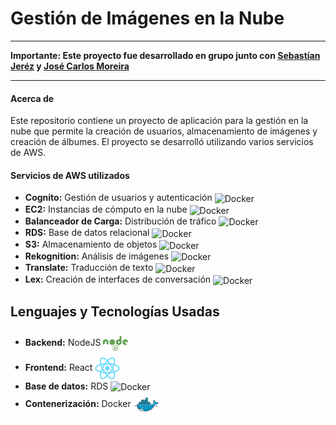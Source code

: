 # Gestión de Imágenes en la Nube

____

**Importante: Este proyecto fue desarrollado en grupo junto con [Sebastían Jeréz](https://github.com/Sebastian-Jerez) y [José Carlos Moreira](https://github.com/JoseMore99)**
____

#### **Acerca de**
Este repositorio contiene un proyecto de aplicación para la gestión en la nube que permite la creación de usuarios, almacenamiento de imágenes y creación de álbumes. El proyecto se desarrolló utilizando varios servicios de AWS.


#### Servicios de AWS utilizados

- **Cognito:** Gestión de usuarios y autenticación <img src="https://cdn.hashnode.com/res/hashnode/image/upload/v1685897352035/7b20c6d2-8876-4ffc-94a7-9cfd39bb3e02.png" alt="Docker" height="40" valign="middle"/>
- **EC2:** Instancias de cómputo en la nube <img src="https://www.ibm.com/content/dam/adobe-cms/instana/media_logo/AWS-EC2.png/_jcr_content/renditions/cq5dam.web.1280.1280.png" alt="Docker" height="40" valign="middle"/>
- **Balanceador de Carga:** Distribución de tráfico <img src="https://static-00.iconduck.com/assets.00/load-balancer-icon-425x512-c2oujeo6.png" alt="Docker" height="40" valign="middle"/>
- **RDS:** Base de datos relacional <img src="https://cdn2.iconfinder.com/data/icons/amazon-aws-stencils/100/Database_copy_Amazon_RDS-512.png" alt="Docker" height="40" valign="middle"/>
- **S3:** Almacenamiento de objetos <img src="https://static-00.iconduck.com/assets.00/aws-s3-simple-storage-service-icon-1694x2048-ygs8j98c.png" alt="Docker" height="40" valign="middle"/>
- **Rekognition:** Análisis de imágenes <img src="https://static-00.iconduck.com/assets.00/ai-amazonrekognition-icon-1696x2048-77s6olqh.png" alt="Docker" height="40" valign="middle"/>
- **Translate:** Traducción de texto <img src="https://m.media-amazon.com/images/I/41R9sW4bAvL.png" alt="Docker" height="40" valign="middle"/>
- **Lex:** Creación de interfaces de conversación <img src="https://symbols.getvecta.com/stencil_7/0_amazon-lex.8d0716f99d.png" alt="Docker" height="40" valign="middle"/>

## Lenguajes y Tecnologías Usadas

- **Backend:** NodeJS <img src="https://github.com/devicons/devicon/blob/master/icons/nodejs/nodejs-plain-wordmark.svg" alt="nodejs" height="40" valign="middle"/>
- **Frontend:** React <img src="https://github.com/devicons/devicon/blob/master/icons/react/react-original.svg" alt="React" height="40" valign="middle"/>
- **Base de datos:** RDS <img src="https://cdn2.iconfinder.com/data/icons/amazon-aws-stencils/100/Database_copy_Amazon_RDS-512.png" alt="Docker" height="40" valign="middle"/>
- **Contenerización:** Docker <img src="https://github.com/devicons/devicon/blob/master/icons/docker/docker-original.svg" alt="Docker" height="40" valign="middle"/>
